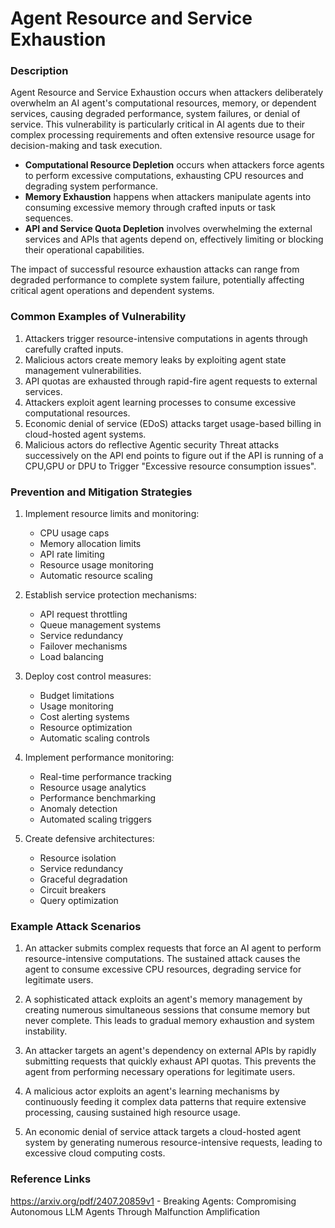 # Agent Resource and Service Exhaustion

### Description

Agent Resource and Service Exhaustion occurs when attackers deliberately overwhelm an AI agent's computational resources, memory, or dependent services, causing degraded performance, system failures, or denial of service. This vulnerability is particularly critical in AI agents due to their complex processing requirements and often extensive resource usage for decision-making and task execution.

* **Computational Resource Depletion** occurs when attackers force agents to perform excessive computations, exhausting CPU resources and degrading system performance.
* **Memory Exhaustion** happens when attackers manipulate agents into consuming excessive memory through crafted inputs or task sequences.
* **API and Service Quota Depletion** involves overwhelming the external services and APIs that agents depend on, effectively limiting or blocking their operational capabilities.

The impact of successful resource exhaustion attacks can range from degraded performance to complete system failure, potentially affecting critical agent operations and dependent systems.

### Common Examples of Vulnerability

1. Attackers trigger resource-intensive computations in agents through carefully crafted inputs.
2. Malicious actors create memory leaks by exploiting agent state management vulnerabilities.
3. API quotas are exhausted through rapid-fire agent requests to external services.
4. Attackers exploit agent learning processes to consume excessive computational resources.
5. Economic denial of service (EDoS) attacks target usage-based billing in cloud-hosted agent systems.
6. Malicious actors do reflective Agentic security Threat attacks successively on the API end points to figure out if the API is running of a CPU,GPU or DPU to Trigger "Excessive resource consumption issues".

### Prevention and Mitigation Strategies

1. Implement resource limits and monitoring:
   - CPU usage caps
   - Memory allocation limits
   - API rate limiting
   - Resource usage monitoring
   - Automatic resource scaling

2. Establish service protection mechanisms:
   - API request throttling
   - Queue management systems
   - Service redundancy
   - Failover mechanisms
   - Load balancing

3. Deploy cost control measures:
   - Budget limitations
   - Usage monitoring
   - Cost alerting systems
   - Resource optimization
   - Automatic scaling controls

4. Implement performance monitoring:
   - Real-time performance tracking
   - Resource usage analytics
   - Performance benchmarking
   - Anomaly detection
   - Automated scaling triggers

5. Create defensive architectures:
   - Resource isolation
   - Service redundancy
   - Graceful degradation
   - Circuit breakers
   - Query optimization

### Example Attack Scenarios

1. An attacker submits complex requests that force an AI agent to perform resource-intensive computations. The sustained attack causes the agent to consume excessive CPU resources, degrading service for legitimate users.

2. A sophisticated attack exploits an agent's memory management by creating numerous simultaneous sessions that consume memory but never complete. This leads to gradual memory exhaustion and system instability.

3. An attacker targets an agent's dependency on external APIs by rapidly submitting requests that quickly exhaust API quotas. This prevents the agent from performing necessary operations for legitimate users.

4. A malicious actor exploits an agent's learning mechanisms by continuously feeding it complex data patterns that require extensive processing, causing sustained high resource usage.

5. An economic denial of service attack targets a cloud-hosted agent system by generating numerous resource-intensive requests, leading to excessive cloud computing costs.

### Reference Links

https://arxiv.org/pdf/2407.20859v1 - Breaking Agents: Compromising Autonomous LLM Agents Through
Malfunction Amplification

